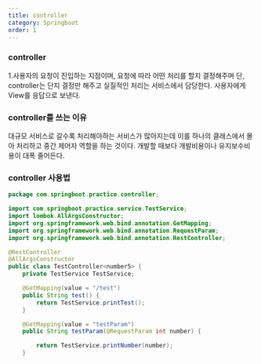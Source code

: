 ```yaml
---
title: controller
category: Springboot
order: 1
---
```


### controller
1.사용자의 요청이 진입하는 지점이며, 요청에 따라 어떤 처리를 할지 결정해주며 단, controller는 단지 결정만 해주고 실질적인 처리는 서비스에서 담당한다. 사용자에게 View를 응답으로 보낸다.

### controller를 쓰는 이유

대규모 서비스로 갈수록 처리해야하는 서비스가 많아지는데 이를 하나의 클래스에서 몰아 처리하고 중간 제어자 역할을 하는 것이다.
개발할 때보다 개발비용이나 유지보수비용이 대폭 줄어든다.

### controller 사용법
```java
package com.springboot.practice.controller;

import com.springboot.practice.service.TestService;
import lombok.AllArgsConstructor;
import org.springframework.web.bind.annotation.GetMapping;
import org.springframework.web.bind.annotation.RequestParam;
import org.springframework.web.bind.annotation.RestController;

@RestController
@AllArgsConstructor
public class TestController<number5> {
    private TestService TestService;

    @GetMapping(value = "/test")
    public String test() {
        return TestService.printTest();
    }

    @GetMapping(value = "testParam")
    public String testParam(@RequestParam int number) {

        return TestService.printNumber(number);
    }
```

###
